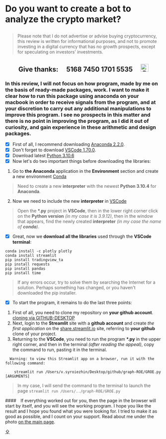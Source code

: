 # <p id="UP">Do you want to create a bot to analyze the crypto market?</p>

> Please note that I do not advertise or advise buying cryptocurrency, this review is written for informational purposes, and not to promote investing in a digital currency that has no growth prospects, except for speculating on investors' investments.

## <p align="center">Give thanks:&ensp;&ensp; 5168 7450 1701 5535 &ensp;&ensp;<a href="https://en.privatbank.ua/all-ways-to-receive-send-an-international-transfer"><img src="https://upload.wikimedia.org/wikipedia/uk/f/ff/%D0%9B%D0%BE%D0%B3%D0%BE%D1%82%D0%B8%D0%BF_%D0%9F%D1%80%D0%B8%D0%B2%D0%B0%D1%8224.png" width = "25" alt="Privat Bank UA"> </a></p>

### In this review, I will not focus on how program, made by me on the basis of ready-made packages, work. I want to make it clear how to run this package using anaconda on your macbook in order to receive signals from the program, and at your discretion to carry out any additional manipulations to improve this program. I see no prospects in this matter and there is no point in improving the program, as I did it out of curiosity, and gain experience in these arithmetic and design packages.

- [X] First of all, I recommend downloading [Anaconda 2.2.0](https://anaconda.cloud/installers).
- [X] Don't forget to download [VSCode 1.70.0](https://code.visualstudio.com/Download).
- [X] Download latest [Python 3.10.6](https://www.python.org/downloads/macos/)
- [X] Now let's do two important things before downloading the libraries:

1. Go to __the Anaconda__ application in the __Environment__ section and create a new environment [Conda](https://www.youtube.com/watch?v=x9gu31F1Rc4)
> Need to create a new __interpreter__ with the newest __Python 3.10.4__ for __Anaconda__.

2. Now we need to include the new __interpreter__ in [VSCode](https://youtube.com/shorts/xrf1rZpjkVc?feature=share)
> Open the __*.py__ project in __VSCode__, then in the lower right corner click on the __Python version__ _(in my case it is 3.9.12)_, then in the window that appears, find the newly created __interpreter__ _(in my case the name of __conda__)_.
- [X] Great, now we __download all the libraries__ used through the __VSCode terminal__:
```
conda install -c plotly plotly
conda install streamlit
pip install tradingview_ta
pip install requests
pip install pandas
pip install time
```
> If any errors occur, try to solve them by searching the Internet for a solution. Perhaps something has changed, or you haven't downloaded the pip installer.

- [X] To start the program, it remains to do the last three points:
1. First of all, you need to clone my repository on __your github account__.
[cloning via GITHUB-DESKTOP](image/github.png "Click on Open with Github Desktop")
2. Next, login to the __Streamlit__ site with a __github account__ and create _the first application_ on the [share.streamlit.io](share.streamlit.io) site, referring to __your github__ clone of your project.
3. Returning to the __VSCode__, you need to run the program __*.py__ in the upper right corner, and then in the terminal _(after reading the appeal)_, copy the command to run, pasting it in the terminal.
```
  Warning: to view this Streamlit app on a browser, run it with the following command:

    streamlit run /Users/v.syroiezhin/Desktop/github/graph-ROE/GROE.py [ARGUMENTS]
```
> In my case, I will send the command to the terminal to launch the page `streamlit run /Users/../graph-ROE/GROE.py`

####&ensp;&ensp;If everything worked out for you, then the page in the browser will start by itself, and you will see the working program. I hope you like the result and I hope you found what you were looking for. I tried to make it as good as possible, and I count on your support. Read about me under the photo [on the main page](https://github.com/syroiezhin).

[⇪](#UP)
